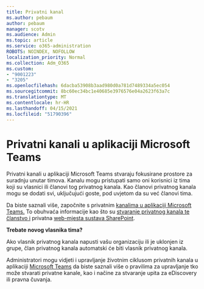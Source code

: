 ```yaml
---
title: Privatni kanal
ms.author: pebaum
author: pebaum
manager: scotv
ms.audience: Admin
ms.topic: article
ms.service: o365-administration
ROBOTS: NOINDEX, NOFOLLOW
localization_priority: Normal
ms.collection: Adm_O365
ms.custom:
- "9001223"
- "3205"
ms.openlocfilehash: 6dacba53908b3aad980d0a781d7489334a5ec054
ms.sourcegitcommit: 8bc60ec34bc1e40685e3976576e04a2623f63a7c
ms.translationtype: MT
ms.contentlocale: hr-HR
ms.lasthandoff: 04/15/2021
ms.locfileid: "51790396"
---
```

# <a name="private-channels-in-microsoft-teams"></a>Privatni kanali u aplikaciji Microsoft Teams

Privatni kanali u aplikaciji Microsoft Teams stvaraju fokusirane prostore za suradnju unutar timova. Kanalu mogu pristupati samo oni korisnici iz tima koji su vlasnici ili članovi tog privatnog kanala. Kao članovi privatnog kanala mogu se dodati svi, uključujući goste, pod uvjetom da su već članovi tima.

Da biste saznali više, započnite s privatnim [kanalima u aplikaciji Microsoft Teams.](https://docs.microsoft.com/MicrosoftTeams/private-channels) To obuhvaća informacije kao što su [stvaranje privatnog kanala te članstvo i](https://docs.microsoft.com/MicrosoftTeams/private-channels#private-channel-creation-and-membership) privatna [web-mjesta sustava SharePoint](https://docs.microsoft.com/MicrosoftTeams/private-channels#private-channel-sharepoint-sites).

**Trebate novog vlasnika tima?**

Ako vlasnik privatnog kanala napusti vašu organizaciju ili je uklonjen iz grupe, član privatnog kanala automatski će biti vlasnik privatnog kanala.

Administratori mogu vidjeti i upravljanje životnim ciklusom privatnih kanala u aplikaciji [Microsoft Teams](https://docs.microsoft.com/MicrosoftTeams/private-channels-life-cycle-management) da biste saznali više o pravilima za upravljanje tko može stvarati privatne kanale, kao i načine za stvaranje upita za eDiscovery ili pravna čuvanja.
